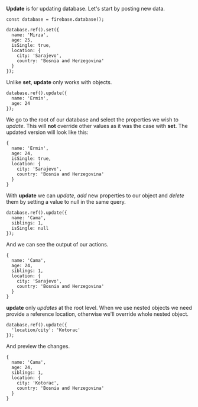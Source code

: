 
**Update** is for updating database.
Let's start by posting new data.

``` const database = firebase.database(); ```

```
database.ref().set({
  name: 'Mirza',
  age: 25,
  isSingle: true,
  location: {
    city: 'Sarajevo',
    country: 'Bosnia and Herzegovina'
  }
});
```

Unlike **set**, **update** only works with objects. 

```
database.ref().update({
  name: 'Ermin',
  age: 24
});
```

We go to the root of our database and select the properties we wish to *update*. This will **not** override other values as it was the case with **set**.
The updated version will look like this:

```
{
  name: 'Ermin',
  age: 24,
  isSingle: true,
  location: {
    city: 'Sarajevo',
    country: 'Bosnia and Herzegovina'
  }
}
```

With **update** we can *update*, *add* new properties to our object and *delete* them by setting a value to null in the same query.

```
database.ref().update({
  name: 'Cama',  
  siblings: 1,
  isSingle: null
});
```

And we can see the output of our actions.

```
{
  name: 'Cama',
  age: 24,
  siblings: 1,
  location: {
    city: 'Sarajevo',
    country: 'Bosnia and Herzegovina'
  }
}
```

**update** only *updates* at the root level. When we use nested objects we need provide a reference location, otherwise we'll override whole nested object.

```
database.ref().update({
  'location/city': 'Kotorac'
});
```

And preview the changes.

```
{
  name: 'Cama',
  age: 24,
  siblings: 1,
  location: {
    city: 'Kotorac',
    country: 'Bosnia and Herzegovina'
  }
}
```
